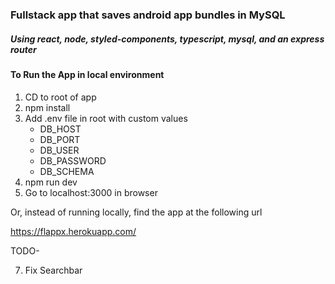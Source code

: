 ### Fullstack app that saves android app bundles in MySQL

##### Using react, node, styled-components, typescript, mysql, and an express router

#### To Run the App in local environment

1. CD to root of app
2. npm install
3. Add .env file in root with custom values
   - DB_HOST
   - DB_PORT
   - DB_USER
   - DB_PASSWORD
   - DB_SCHEMA
4. npm run dev
5. Go to localhost:3000 in browser

Or, instead of running locally, find the app at the following url

https://flappx.herokuapp.com/

TODO- 

7. Fix Searchbar
